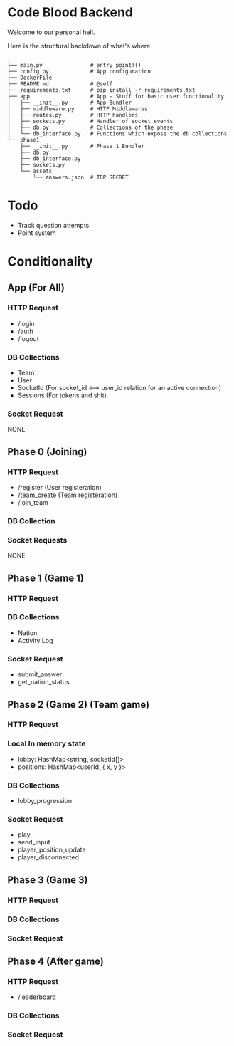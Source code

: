 # Code Blood Backend
Welcome to our personal hell.

Here is the structural backdown of what's where
```
.
├── main.py               # entry_point!()
├── config.py             # App configuration
├── DockerFile
├── README.md             # @self
├── requirements.txt      # pip install -r requirements.txt
├── app                   # App - Stuff for basic user functionality
│   ├── __init__.py       # App Bundler
│   ├── middleware.py     # HTTP Middlewares
│   ├── routes.py         # HTTP handlers
│   ├── sockets.py        # Handler of socket events
│   ├── db.py             # Collections of the phase
│   └── db_interface.py   # Functions which expose the db collections
└── phase1
    ├── __init__.py       # Phase 1 Bundler
    ├── db.py
    ├── db_interface.py
    ├── sockets.py
    └── assets
        └── answers.json  # TOP SECRET

```

# Todo
- Track question attempts
- Point system

# Conditionality
## App (For All)
### HTTP Request
- /login
- /auth
- /logout
### DB Collections
- Team
- User
- SocketId (For socket_id <--> user_id relation for an active connection)
- Sessions (For tokens and shit)
### Socket Request
NONE

## Phase 0 (Joining)
### HTTP Request
- /register (User registeration)
- /team_create (Team registeration)
- /join_team
### DB Collection
### Socket Requests
NONE

## Phase 1 (Game 1)
### HTTP Request
### DB Collections
- Nation
- Activity Log
### Socket Request
- submit_answer
- get_nation_status

## Phase 2 (Game 2) (Team game)
### HTTP Request
### Local In memory state
- lobby: HashMap<string, socketId[]>
- positions: HashMap<userId, { x, y }>
### DB Collections
- lobby_progression
### Socket Request
- play
- send_input
- player_position_update
- player_disconnected

## Phase 3 (Game 3)
### HTTP Request
### DB Collections
### Socket Request

## Phase 4 (After game)
### HTTP Request
- /leaderboard
### DB Collections
### Socket Request
